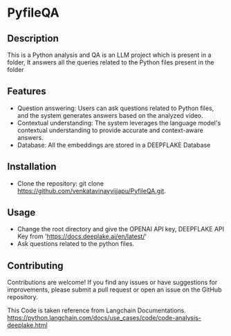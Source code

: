 # PyfileQA

## Description

This is a Python analysis and QA is an LLM project which is present in a folder, It answers all the queries related to the Python files present in the folder

## Features

- Question answering: Users can ask questions related to Python files, and the system generates answers based on the analyzed video.
- Contextual understanding: The system leverages the language model's contextual understanding to provide accurate and context-aware answers.
- Database: All the embeddings are stored in a DEEPFLAKE Database

## Installation

- Clone the repository: git clone https://github.com/venkatavinayvijjapu/PyfileQA.git.

## Usage

- Change the root directory and give the OPENAI API key, DEEPFLAKE API Key from 'https://docs.deeplake.ai/en/latest/'
- Ask questions related to the python files.

## Contributing

Contributions are welcome! If you find any issues or have suggestions for improvements, please submit a pull request or open an issue on the GitHub repository.

This Code is taken reference from Langchain Documentations. https://python.langchain.com/docs/use_cases/code/code-analysis-deeplake.html

